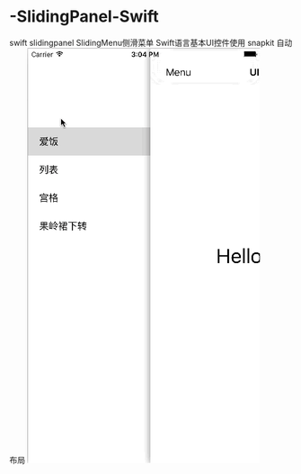# -SlidingPanel-Swift
swift slidingpanel SlidingMenu侧滑菜单 
Swift语言基本UI控件使用
snapkit 自动布局
![image](https://raw.githubusercontent.com/fonglaaaam/-SlidingPanel-Swift/master/testswift/SlidingPanel.gif)

